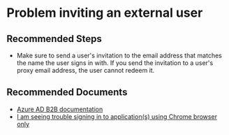 <properties
    pageTitle="Problem inviting an external user"
    description="Problem inviting an external user"
    service="microsoft.aad"
    resource="Microsoft_AAD_IAM"
    authors="marialai"
    ms.author="marwa"
    displayOrder=""
    selfHelpType="generic"
    supportTopicIds="32615387"
    resourceTags=""
    productPesIds="16578"
    cloudEnvironments="public, Fairfax, Mooncake"
    articleId="4842840f-6b7b-4777-97fa-9a002272a33f"
	ownershipId="AzureIdentity_DirectoryObjectManagement"
/>

# Problem inviting an external user

## **Recommended Steps**

* Make sure to send a user's invitation to the email address that matches the name the user signs in with. If you send the invitation to a user's proxy email address, the user cannot redeem it.

## **Recommended Documents**

* [Azure AD B2B documentation](https://docs.microsoft.com/azure/active-directory/b2b/)
* [I am seeing trouble signing in to application(s) using Chrome browser only](https://docs.microsoft.com/office365/troubleshoot/miscellaneous/chrome-behavior-affects-applications)

 
